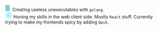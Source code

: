 ![golang-logo](./assets/golang-logo-inline.png)&nbsp; Creating useless unexecutables with `golang`.  
![react-logo](./assets/react-logo-inline.png) Honing my skills in the web client side. Mostly `React` stuff. Currently trying to make my frontends spicy by adding `Qwik`. 
